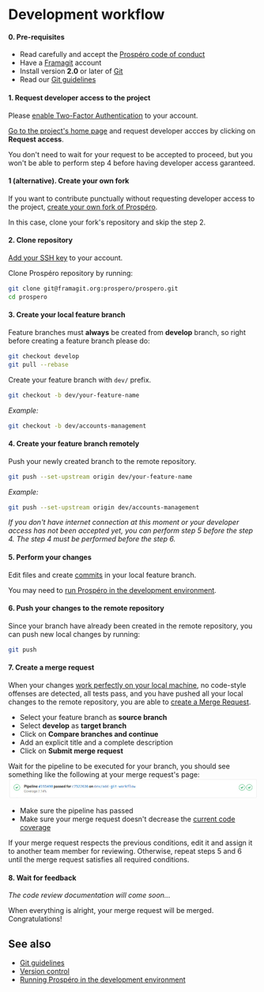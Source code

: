# Development workflow

#### 0. Pre-requisites

- Read carefully and accept the [Prospéro code of conduct](../CODE_OF_CONDUCT.md)
- Have a [Framagit](https://framagit.org/) account
- Install version **2.0** or later of [Git](https://git-scm.com/downloads)
- Read our [Git guidelines](git_guidelines.md)

#### 1. Request developer access to the project

Please [enable Two-Factor Authentication](https://framagit.org/profile/two_factor_auth) to your account.

[Go to the project's home page](https://framagit.org/prospero/prospero) and request developer accces by clicking on **Request access**.

You don't need to wait for your request to be accepted to proceed, but you won't be able to perform step 4 before having developer access garanteed.

#### 1 (alternative). Create your own fork

If you want to contribute punctually without requesting developer access to the project, [create your own fork of Prospéro](https://framagit.org/prospero/prospero/-/forks/new).

In this case, clone your fork's repository and skip the step 2.

#### 2. Clone repository

[Add your SSH key](https://framagit.org/profile/keys) to your account.

Clone Prospéro repository by running:

```sh
git clone git@framagit.org:prospero/prospero.git
cd prospero
```

#### 3. Create your local feature branch

Feature branches must **always** be created from **develop** branch, so right before creating a feature branch please do:

```sh
git checkout develop
git pull --rebase
```

Create your feature branch with `dev/` prefix.

```sh
git checkout -b dev/your-feature-name
```

_Example:_

```sh
git checkout -b dev/accounts-management
```

#### 4. Create your feature branch remotely

Push your newly created branch to the remote repository.

```sh
git push --set-upstream origin dev/your-feature-name
```

_Example:_

```sh
git push --set-upstream origin dev/accounts-management
```

_If you don't have internet connection at this moment or your developer access has not been accepted yet, you can perform step 5 before the step 4. The step 4 must be performed before the step 6._

#### 5. Perform your changes

Edit files and create [commits](https://git-scm.com/docs/git-commit) in your local feature branch.

You may need to [run Prospéro in the development environment](running_prospero_in_the_development_environment.md).

#### 6. Push your changes to the remote repository

Since your branch have already been created in the remote repository, you can push new local changes by running:

```sh
git push
```

#### 7. Create a merge request

When your changes [work perfectly on your local machine](running_prospero_in_the_development_environment.md), no code-style offenses are detected, all tests pass, and you have pushed all your local changes to the remote repository, you are able to [create a Merge Request](https://framagit.org/prospero/prospero/merge_requests/new).

- Select your feature branch as **source branch**
- Select **develop** as **target branch**
- Click on **Compare branches and continue**
- Add an explicit title and a complete description
- Click on **Submit merge request**

Wait for the pipeline to be executed for your branch, you should see something like the following at your merge request's page:
![](merge-request-pipeline.jpg)

- Make sure the pipeline has passed
- Make sure your merge request doesn't decrease the [current code coverage](https://prospero.frama.io/prospero/coverage)

If your merge request respects the previous conditions, edit it and assign it to another team member for reviewing. Otherwise, repeat steps 5 and 6 until the merge request satisfies all required conditions.

#### 8. Wait for feedback

_The code review documentation will come soon..._

When everything is alright, your merge request will be merged. Congratulations!

## See also

- [Git guidelines](git_guidelines.md)
- [Version control](versioning_control.md)
- [Running Prospéro in the development environment](running_prospero_in_the_development_environment.md)
